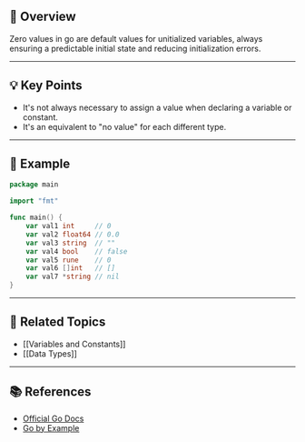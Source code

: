 ## 📖 Overview

Zero values in go are default values for unitialized variables, always ensuring a predictable initial state and reducing initialization errors.

---

## 💡 Key Points

- It's not always necessary to assign a value when declaring a variable or constant.
- It's an equivalent to "no value" for each different type.

---

## 📝 Example

```go
package main

import "fmt"

func main() {
	var val1 int     // 0
	var val2 float64 // 0.0
	var val3 string  // ""
	var val4 bool    // false
	var val5 rune    // 0
	var val6 []int   // []
	var val7 *string // nil
}
```

---

## 🔗 Related Topics

- [[Variables and Constants]]
- [[Data Types]]

---

## 📚 References

- [Official Go Docs](https://go.dev/doc/)
- [Go by Example](https://gobyexample.com/)

